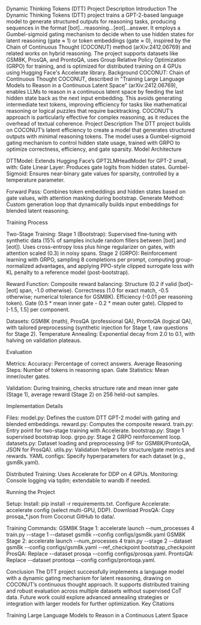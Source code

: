 Dynamic Thinking Tokens (DTT) Project Description
Introduction
The Dynamic Thinking Tokens (DTT) project trains a GPT-2-based language model to generate structured outputs for reasoning tasks, producing sequences in the format [bot]...reasoning...[eot]...answer. It employs a Gumbel-sigmoid gating mechanism to decide when to use hidden states for latent reasoning (gate ≈ 1) or token embeddings (gate ≈ 0), inspired by the Chain of Continuous Thought (COCONUT) method (arXiv:2412.06769) and related works on hybrid reasoning. The project supports datasets like GSM8K, ProsQA, and ProntoQA, uses Group Relative Policy Optimization (GRPO) for training, and is optimized for distributed training on 4 GPUs using Hugging Face's Accelerate library.
Background
COCONUT: Chain of Continuous Thought
COCONUT, described in "Training Large Language Models to Reason in a Continuous Latent Space" (arXiv:2412.06769), enables LLMs to reason in a continuous latent space by feeding the last hidden state back as the next input embedding. This avoids generating intermediate text tokens, improving efficiency for tasks like mathematical reasoning or logical puzzles that require backtracking. COCONUT’s approach is particularly effective for complex reasoning, as it reduces the overhead of textual coherence.
Project Description
The DTT project builds on COCONUT’s latent efficiency to create a model that generates structured outputs with minimal reasoning tokens. The model uses a Gumbel-sigmoid gating mechanism to control hidden state usage, trained with GRPO to optimize correctness, efficiency, and gate sparsity.
Model Architecture

DTTModel: Extends Hugging Face’s GPT2LMHeadModel for GPT-2 small, with:
Gate Linear Layer: Produces gate logits from hidden states.
Gumbel-Sigmoid: Ensures near-binary gate values for sparsity, controlled by a temperature parameter.


Forward Pass: Combines token embeddings and hidden states based on gate values, with attention masking during bootstrap.
Generate Method: Custom generation loop that dynamically builds input embeddings for blended latent reasoning.

Training Process

Two-Stage Training:
Stage 1 (Bootstrap): Supervised fine-tuning with synthetic data (15% of samples include random fillers between [bot] and [eot]). Uses cross-entropy loss plus hinge regularizer on gates, with attention scaled (0.3) in noisy spans.
Stage 2 (GRPO): Reinforcement learning with GRPO, sampling 8 completions per prompt, computing group-normalized advantages, and applying PPO-style clipped surrogate loss with KL penalty to a reference model (post-bootstrap).


Reward Function: Composite reward balancing:
Structure (0.2 if valid [bot]–[eot] span, -1.0 otherwise).
Correctness (1.0 for exact match, -0.5 otherwise; numerical tolerance for GSM8K).
Efficiency (-0.01 per reasoning token).
Gate (0.5 * mean inner gate - 0.2 * mean outer gate).
Clipped to [-1.5, 1.5] per component.


Datasets: GSM8K (math), ProsQA (professional QA), ProntoQA (logical QA), with tailored preprocessing (synthetic injection for Stage 1, raw questions for Stage 2).
Temperature Annealing: Exponential decay from 2.0 to 0.1, with halving on validation plateaus.

Evaluation

Metrics:
Accuracy: Percentage of correct answers.
Average Reasoning Steps: Number of tokens in reasoning span.
Gate Statistics: Mean inner/outer gates.


Validation: During training, checks structure rate and mean inner gate (Stage 1), average reward (Stage 2) on 256 held-out samples.

Implementation Details

Files:
model.py: Defines the custom DTT GPT-2 model with gating and blended embeddings.
reward.py: Computes the composite reward.
train.py: Entry point for two-stage training with Accelerate.
bootstrap.py: Stage 1 supervised bootstrap loop.
grpo.py: Stage 2 GRPO reinforcement loop.
datasets.py: Dataset loading and preprocessing (HF for GSM8K/ProntoQA, JSON for ProsQA).
utils.py: Validation helpers for structure/gate metrics and rewards.
YAML configs: Specify hyperparameters for each dataset (e.g., gsm8k.yaml).


Distributed Training: Uses Accelerate for DDP on 4 GPUs.
Monitoring: Console logging via tqdm; extendable to wandb if needed.

Running the Project

Setup:
Install: pip install -r requirements.txt.
Configure Accelerate: accelerate config (select multi-GPU, DDP).
Download ProsQA: Copy prosqa_*.json from Coconut GitHub to data/.


Training Commands:
GSM8K Stage 1: accelerate launch --num_processes 4 train.py --stage 1 --dataset gsm8k --config configs/gsm8k.yaml
GSM8K Stage 2: accelerate launch --num_processes 4 train.py --stage 2 --dataset gsm8k --config configs/gsm8k.yaml --ref_checkpoint bootstrap_checkpoint
ProsQA: Replace --dataset prosqa --config configs/prosqa.yaml.
ProntoQA: Replace --dataset prontoqa --config configs/prontoqa.yaml.



Conclusion
The DTT project successfully implements a language model with a dynamic gating mechanism for latent reasoning, drawing on COCONUT’s continuous thought approach. It supports distributed training and robust evaluation across multiple datasets without supervised CoT data. Future work could explore advanced annealing strategies or integration with larger models for further optimization.
Key Citations

Training Large Language Models to Reason in a Continuous Latent Space
